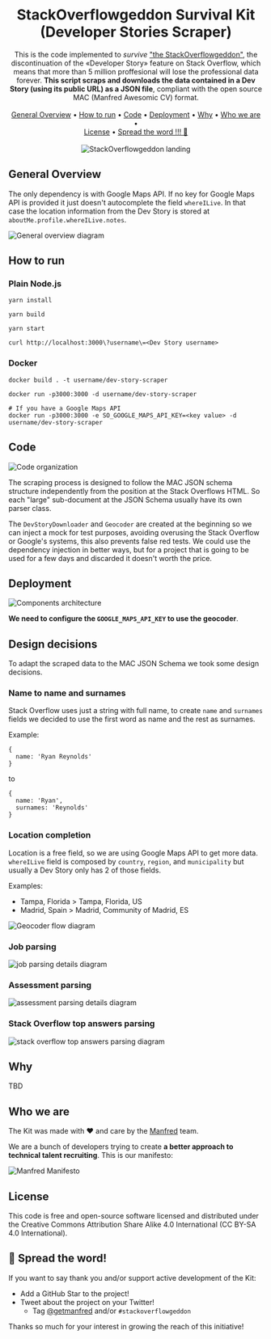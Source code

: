 <div align="center">

# StackOverflowgeddon Survival Kit<br />(Developer Stories Scraper)

This is the code implemented to _survive_ ["the StackOverflowgeddon"](https://www.getmanfred.com/stackoverflowgeddon), the discontinuation of the «Developer Story» feature on Stack Overflow, which means that more than 5 million proffesional will lose the professional data forever. **This script scraps and downloads the data contained in a Dev Story (using its public URL) as a JSON file**, compliant with the open source MAC (Manfred Awesomic CV) format.
<br />
<br />
[General Overview](#general-overview) •
[How to run](#how-to-run) •
[Code](#code) •
[Deployment](#deployment) •
[Why](#deployment) •
[Who we are](#who-we-are) •  
[License](license) •
[Spread the word !!! 🖖](#-spread-the-word)
<br />
<br />
![StackOverflowgeddon landing](doc/assets/SOgeddon_landing_capture.jpg?raw=true)
  
</div>

## General Overview

The only dependency is with Google Maps API. If no key for Google Maps API is provided it just doesn't autocomplete the field `whereILive`. In that case the location information from the Dev Story is stored at `aboutMe.profile.whereILive.notes`.

![General overview diagram](doc/assets/general-overview.png)

## How to run

### Plain Node.js

```shell
yarn install

yarn build

yarn start

curl http://localhost:3000\?username\=<Dev Story username>
```

### Docker

```shell
docker build . -t username/dev-story-scraper

docker run -p3000:3000 -d username/dev-story-scraper

# If you have a Google Maps API
docker run -p3000:3000 -e SO_GOOGLE_MAPS_API_KEY=<key value> -d username/dev-story-scraper
```

## Code

![Code organization](doc/assets/code-organization.png)

The scraping process is designed to follow the MAC JSON schema structure independently from the position at the Stack Overflows HTML. So each "large" sub-document at the JSON Schema usually have its own parser class.

The `DevStoryDownloader` and `Geocoder` are created at the beginning so we can inject a mock for test purposes, avoiding overusing the Stack Overflow or Google's systems, this also prevents false red tests. We could use the dependency injection in better ways, but for a project that is going to be used for a few days and discarded it doesn't worth the price.

## Deployment

![Components architecture](doc/assets/deployment.png)

**We need to configure the `GOOGLE_MAPS_API_KEY` to use the geocoder**.

## Design decisions

To adapt the scraped data to the MAC JSON Schema we took some design decisions.

### Name to name and surnames

Stack Overflow uses just a string with full name, to create `name` and `surnames` fields we decided to use the first word as name and the rest as surnames.

Example:

```
{
  name: 'Ryan Reynolds'
}
```

to

```
{
  name: 'Ryan',
  surnames: 'Reynolds'
}
```

### Location completion

Location is a free field, so we are using Google Maps API to get more data. `whereILive` field is composed by `country`, `region`, and `municipality` but usually a Dev Story only has 2 of those fields.

Examples:
* Tampa, Florida > Tampa, Florida, US
* Madrid, Spain > Madrid, Community of Madrid, ES

![Geocoder flow diagram](doc/assets/geocoder-flow.png)

### Job parsing

![job parsing details diagram](doc/assets/job-parsing.png)

### Assessment parsing

![assessment parsing details diagram](doc/assets/assessment-parsing.png)

### Stack Overflow top answers parsing

![stack overflow top answers parsing diagram](doc/assets/top-answers-parsing.png)

## Why

TBD


## Who we are

The Kit was made with ❤️ and care by the [Manfred](https://www.getmanfred.com/) team.

We are a bunch of developers trying to create **a better approach to technical talent recruiting**. This is our manifesto:

![Manfred Manifesto](doc/assets/manfred_manifesto.png?raw=true)


## License

This code is free and open-source software licensed and distributed under the Creative Commons Attribution Share Alike 4.0 International (CC BY-SA 4.0 International).

## 🌟 Spread the word!

If you want to say thank you and/or support active development of the Kit:

- Add a GitHub Star to the project!
- Tweet about the project on your Twitter!
  - Tag [@getmanfred](https://twitter.com/getmanfred) and/or `#stackoverflowgeddon`

Thanks so much for your interest in growing the reach of this initiative!

